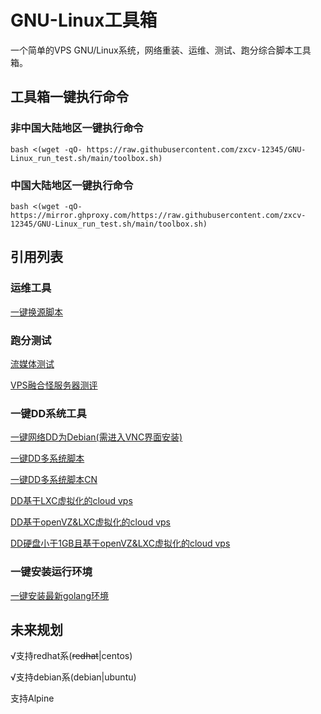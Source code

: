 # GNU-Linux工具箱
一个简单的VPS GNU/Linux系统，网络重装、运维、测试、跑分综合脚本工具箱。

## 工具箱一键执行命令

### 非中国大陆地区一键执行命令
```shell
bash <(wget -qO- https://raw.githubusercontent.com/zxcv-12345/GNU-Linux_run_test.sh/main/toolbox.sh)
```

### 中国大陆地区一键执行命令
```shell
bash <(wget -qO- https://mirror.ghproxy.com/https://raw.githubusercontent.com/zxcv-12345/GNU-Linux_run_test.sh/main/toolbox.sh)
```

## 引用列表
### 运维工具
[一键换源脚本](https://github.com/SuperManito/LinuxMirrors/main/ChangeMirrors.sh)
### 跑分测试
[流媒体测试](https://github.com/lmc999/RegionRestrictionCheck/main/check.sh)

[VPS融合怪服务器测评](https://github.com/spiritLHLS/ecs)
### 一键DD系统工具
[一键网络DD为Debian(需进入VNC界面安装)](https://github.com/AsenHu/Note/main/mini.sh)

[一键DD多系统脚本](https://raw.githubusercontent.com/bin456789/reinstall/main/reinstall.sh)

[一键DD多系统脚本CN](https://mirror.ghproxy.com/https://raw.githubusercontent.com/bin456789/reinstall/main/reinstall.sh)

[DD基于LXC虚拟化的cloud vps](https://raw.githubusercontent.com/AsenHu/Note/main/LXCuidd.sh)

[DD基于openVZ&LXC虚拟化的cloud vps](https://raw.githubusercontent.com/LloydAsp/OsMutation/main/OsMutation.sh)

[DD硬盘小于1GB且基于openVZ&LXC虚拟化的cloud vps](https://raw.githubusercontent.com/LloydAsp/OsMutation/main/OsMutationTight.sh)
### 一键安装运行环境
[一键安装最新golang环境](https://github.com/Jrohy/go-install)
## 未来规划
 √支持redhat系(~~redhat~~|centos)
 
 √支持debian系(debian|ubuntu)

 支持Alpine
